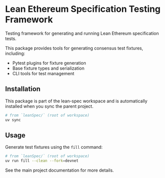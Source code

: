 # Lean Ethereum Specification Testing Framework

Testing framework for generating and running Lean Ethereum specification tests.

This package provides tools for generating consensus test fixtures, including:
- Pytest plugins for fixture generation
- Base fixture types and serialization
- CLI tools for test management

## Installation

This package is part of the lean-spec workspace and is automatically installed when you 
sync the parent project.

```bash
# from `leanSpec/` (root of workspace)
uv sync
```

## Usage

Generate test fixtures using the `fill` command:

```bash
# from `leanSpec/` (root of workspace)
uv run fill --clean --fork=devnet
```

See the main project documentation for more details.
